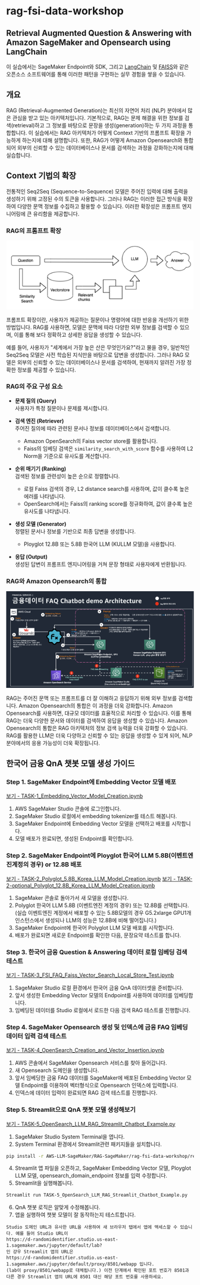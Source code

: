 # rag-fsi-data-workshop

## Retrieval Augmented Question & Answering with Amazon SageMaker and Opensearch using LangChain




이 실습에서는 SageMaker Endpoint와 SDK, 그리고 [LangChain](https://python.langchain.com/docs/get_started/introduction) 및 [FAISS](https://faiss.ai/index.html)와 같은 오픈소스 소프트웨어를 통해 이러한 패턴을 구현하는 실무 경험을 쌓을 수 있습니다.


## 개요 
RAG (Retrieval-Augmented Generation)는 최신의 자연어 처리 (NLP) 분야에서 많은 관심을 받고 있는 아키텍처입니다. 기본적으로, RAG는 문제 해결을 위한 정보를 검색(retrieval)하고 그 정보를 바탕으로 문장을 생성(generation)하는 두 가지 과정을 통합합니다. 
이 실습에서는 RAG 아키텍처가 어떻게 Context 기반의 프롬프트 확장을 가능하게 하는지에 대해 설명합니다. 또한, RAG가 어떻게 Amazon Opensearch와 통합되어 외부의 신뢰할 수 있는 데이터베이스나 문서를 검색하는 과정을 강화하는지에 대해 실습합니다.


## Context 기법의 확장
전통적인 Seq2Seq (Sequence-to-Sequence) 모델은 주어진 입력에 대해 출력을 생성하기 위해 고정된 수의 토큰을 사용합니다. 그러나 RAG는 이러한 접근 방식을 확장하여 다양한 문맥 정보를 수집하고 활용할 수 있습니다. 이러한 확장성은 프롬프트 엔지니어링에 큰 유리함을 제공합니다.

### RAG의 프롬프트 확장

<div align="center">
    <img src="../images/rag-lang.png" alt="image 2">
</div>

프롬프트 확장이란, 사용자가 제공하는 질문이나 명령어에 대한 반응을 개선하기 위한 방법입니다. RAG를 사용하면, 모델은 문맥에 따라 다양한 외부 정보를 검색할 수 있으며, 이를 통해 보다 정확하고 상세한 응답을 생성할 수 있습니다.

예를 들어, 사용자가 "세계에서 가장 높은 산은 무엇인가요?"라고 물을 경우, 일반적인 Seq2Seq 모델은 사전 학습된 지식만을 바탕으로 답변을 생성합니다. 그러나 RAG 모델은 외부의 신뢰할 수 있는 데이터베이스나 문서를 검색하여, 현재까지 알려진 가장 정확한 정보를 제공할 수 있습니다.

### RAG의 주요 구성 요소

- **문제 질의 (Query)**  
  사용자가 특정 질문이나 문제를 제시합니다.

- **검색 엔진 (Retriever)**  
  주어진 질의에 따라 관련된 문서나 정보를 데이터베이스에서 검색합니다.
    - Amazon OpenSearch의 Faiss vector store를 활용합니다.
    - Faiss의 임베딩 검색은 `similarity_search_with_score` 함수를 사용하여 L2 Norm을 기준으로 유사도를 계산합니다.

- **순위 매기기 (Ranking)**  
  검색된 정보를 관련성이 높은 순으로 정렬합니다.
    - 로컬 Faiss 검색의 경우, L2 distance search를 사용하며, 값이 클수록 높은 에러를 나타냅니다.
    - OpenSearch에서는 Faiss의 ranking score를 정규화하여, 값이 클수록 높은 유사도를 나타냅니다.

- **생성 모델 (Generator)**  
  정렬된 문서나 정보를 기반으로 최종 답변을 생성합니다.
    - Ployglot 12.8B 또는 5.8B 한국어 LLM (KULLM 모델)을 사용합니다.

- **응답 (Output)**  
  생성된 답변이 프롬프트 엔지니어링을 거쳐 문장 형태로 사용자에게 반환됩니다.

### RAG와 Amazon Opensearch의 통합
<div align="center">
    <img src="../images/architecture-rag-opensearch.png" alt="image 1">
</div>

RAG는 주어진 문맥 또는 프롬프트를 더 잘 이해하고 응답하기 위해 외부 정보를 검색합니다. Amazon Opensearch의 통합은 이 과정을 더욱 강화합니다. Amazon Opensearch를 사용하면, 대규모 데이터를 효율적으로 처리할 수 있습니다. 이를 통해 RAG는 더욱 다양한 문서와 데이터를 검색하여 응답을 생성할 수 있습니다.
Amazon Opensearch의 통합은 RAG 아키텍처의 정보 검색 능력을 더욱 강화할 수 있습니다. RAG를 활용한 LLM은 더욱 다양하고 신뢰할 수 있는 응답을 생성할 수 있게 되어, NLP 분야에서의 응용 가능성이 더욱 확장됩니다.


## 한국어 금융 QnA 챗봇 모델 생성 가이드

### Step 1. SageMaker Endpoint에 Embedding Vector 모델 배포
[보기 - TASK-1_Embedding_Vector_Model_Creation.ipynb](https://github.com/hyeonsangjeon/AWS-LLM-SageMaker/blob/main/RAG-SageMaker/rag-fsi-data-workshop/TASK-1_Embedding_Vector_Model_Creation.ipynb)

1. AWS SageMaker Studio 콘솔에 로그인합니다.
2. SageMaker Studio 로컬에서 embedding tokenizer를 테스트 해봅니다.
3. SageMaker Endpoint에 Embedding Vector 모델을 선택하고 배포를 시작합니다.
4. 모델 배포가 완료되면, 생성된 Endpoint를 확인합니다.

### Step 2. SageMaker Endpoint에 Ployglot 한국어 LLM 5.8B(이벤트엔진계정의 경우) or 12.8B 배포
[보기 - TASK-2_Polyglot_5.8B_Korea_LLM_Model_Creation.ipynb](https://github.com/hyeonsangjeon/AWS-LLM-SageMaker/blob/main/RAG-SageMaker/rag-fsi-data-workshop/TASK-2_Polyglot_5.8B_Korea_LLM_Model_Creation.ipynb)
[보기 - TASK-2-optional_Polyglot_12.8B_Korea_LLM_Model_Creation.ipynb](https://github.com/hyeonsangjeon/AWS-LLM-SageMaker/blob/main/RAG-SageMaker/rag-fsi-data-workshop/TASK-2-optional_Polyglot_12.8B_Korea_LLM_Model_Creation.ipynb)

1. SageMaker 콘솔로 돌아가서 새 모델을 생성합니다.
2. Polyglot 한국어 LLM 5.8B (이벤트엔진 계정의 경우) 또는 12.8B를 선택합니다. (실습 이벤트엔진 계정에서 배포할 수 있는 5.8B모델의 경우 G5.2xlarge GPU1개 인스턴스에서 생성되나 LLM의 성능은 12.8B에 비해 떨어집니다.)
3. SageMaker Endpoint에 한국어 Polyglot LLM 모델 배포를 시작합니다.
4. 배포가 완료되면 새로운 Endpoint를 확인한 다음, 문장요약 테스트를 합니다. 

### Step 3. 한국어 금융 Question & Answering 데이터 로컬 임베딩 검색 테스트
[보기 - TASK-3_FSI_FAQ_Faiss_Vector_Search_Local_Store_Test.ipynb](https://github.com/hyeonsangjeon/AWS-LLM-SageMaker/blob/main/RAG-SageMaker/rag-fsi-data-workshop/TASK-3_FSI_FAQ_Faiss_Vector_Search_Local_Store_Test.ipynb)

1. SageMaker Studio 로컬 환경에서 한국어 금융 QnA 데이터셋을 준비합니다.
2. 앞서 생성한 Embedding Vector 모델의 Endpoint를 사용하여 데이터를 임베딩합니다.
3. 임베딩된 데이터를 Studio 로컬에서 로드한 다음 검색 RAG 테스트를 진행합니다.

### Step 4. SageMaker Opensearch 생성 및 인덱스에 금융 FAQ 임베딩 데이터 입력 검색 테스트 
[보기 - TASK-4_OpenSearch_Creation_and_Vector_Insertion.ipynb](https://github.com/hyeonsangjeon/AWS-LLM-SageMaker/blob/main/RAG-SageMaker/rag-fsi-data-workshop/TASK-4_OpenSearch_Creation_and_Vector_Insertion.ipynb)

1. AWS 콘솔에서 SageMaker Opensearch 서비스를 찾아 들어갑니다.
2. 새 Opensearch 도메인을 생성합니다.
3. 앞서 임베딩한 금융 FAQ 데이터를 SageMaker에 배포된 Embedding Vector 모델 Endpoint를 이용하여 벡터형식으로 Opensearch 인덱스에 입력합니다.
4. 인덱스에 데이터 입력이 완료되면 RAG 검색 테스트를 진행합니다.



### Step 5. Streamlit으로 QnA 챗봇 모델 생성해보기 
[보기 - TASK-5_OpenSearch_LLM_RAG_Streamlit_Chatbot_Example.py](https://github.com/hyeonsangjeon/AWS-LLM-SageMaker/blob/main/RAG-SageMaker/rag-fsi-data-workshop/TASK-5_OpenSearch_LLM_RAG_Streamlit_Chatbot_Example.py)
1. SageMaker Studio System Terminal을 엽니다.
2. System Terminal 환경에서 Streamlit관련 패키지들을 설치합니다.
```sh
pip install -r AWS-LLM-SageMaker/RAG-SageMaker/rag-fsi-data-workshop/requirements.txt

```
4. Streamlit 앱 파일을 오픈하고, SageMaker Embedding Vector 모델, Ployglot LLM 모델, opensearch_domain_endpoint 정보를 입력 수정합니다.
5. Streamlit을 실행해봅니다.
```sh
Streamlit run TASK-5_OpenSearch_LLM_RAG_Streamlit_Chatbot_Example.py
```
6. QnA 챗봇 로직은 알맞게 수정해봅니다. 
7. 앱을 실행하여 챗봇 모델이 잘 동작하는지 테스트합니다.
``` text
Studio 도메인 URL과 유사한 URL을 사용하여 새 브라우저 탭에서 앱에 액세스할 수 있습니다. 예를 들어 Studio URL이
https://d-randomidentifier.studio.us-east-1.sagemaker.aws/jupyter/default/lab?
인 걍우 Streamlit 앱의 URL은
https://d-randomidentifier.studio.us-east-1.sagemaker.aws/jupyter/default/proxy/8501/webapp 입니다. 
(lab이 proxy/8501/webapp로 대체됩니다.) 이전 단계에서 확인된 포트 번호가 8501과 다른 경우 Streamlit 앱의 URL에 8501 대신 해당 포트 번호를 사용하세요.
```
